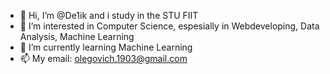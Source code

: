 - 👋 Hi, I’m @De1ik and i study in the STU FIIT 
- 👀 I’m interested in Computer Science, espesially in Webdeveloping, Data Analysis, Machine Learning
- 🌱 I’m currently learning Machine Learning
- 📫 My email: olegovich.1903@gmail.com

<!---
De1ik/De1ik is a ✨ special ✨ repository because its `README.md` (this file) appears on your GitHub profile.
You can click the Preview link to take a look at your changes.
--->
